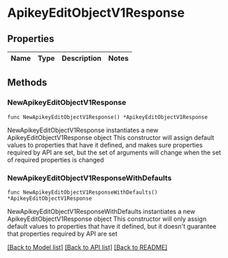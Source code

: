 # ApikeyEditObjectV1Response

## Properties

Name | Type | Description | Notes
------------ | ------------- | ------------- | -------------

## Methods

### NewApikeyEditObjectV1Response

`func NewApikeyEditObjectV1Response() *ApikeyEditObjectV1Response`

NewApikeyEditObjectV1Response instantiates a new ApikeyEditObjectV1Response object
This constructor will assign default values to properties that have it defined,
and makes sure properties required by API are set, but the set of arguments
will change when the set of required properties is changed

### NewApikeyEditObjectV1ResponseWithDefaults

`func NewApikeyEditObjectV1ResponseWithDefaults() *ApikeyEditObjectV1Response`

NewApikeyEditObjectV1ResponseWithDefaults instantiates a new ApikeyEditObjectV1Response object
This constructor will only assign default values to properties that have it defined,
but it doesn't guarantee that properties required by API are set


[[Back to Model list]](../README.md#documentation-for-models) [[Back to API list]](../README.md#documentation-for-api-endpoints) [[Back to README]](../README.md)


